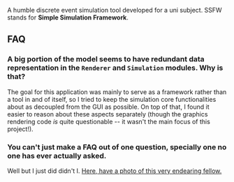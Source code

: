 A humble discrete event simulation tool developed for a uni subject. SSFW stands for **Simple Simulation Framework**.

## FAQ

### A big portion of the model seems to have redundant data representation in the `Renderer` and `Simulation` modules. Why is that?
The goal for this application was mainly to serve as a framework rather than a tool in and of itself, so I tried to keep the simulation core functionalities about as decoupled from the GUI as possible. On top of that, I found it easier to reason about these aspects separately (though the graphics rendering code *is* quite questionable -- it wasn't the main focus of this project!).

### You can't just make a FAQ out of one question, specially one no one has ever actually asked.
Well but I just did didn't I. [Here, have a photo of this very endearing fellow.](https://media.springernature.com/w300/springer-static/image/art%3A10.1038%2Fnature.2013.13519/MediaObjects/41586_2013_Article_BFnature201313519_Figa_HTML.jpg)